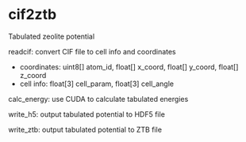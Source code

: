 # cif2ztb
Tabulated zeolite potential

readcif: convert CIF file to cell info and coordinates
* coordinates: uint8[] atom_id, float[] x_coord, float[] y_coord, float[] z_coord
* cell info: float[3] cell_param, float[3] cell_angle

calc_energy: use CUDA to calculate tabulated energies

write_h5: output tabulated potential to HDF5 file

write_ztb: output tabulated potential to ZTB file
